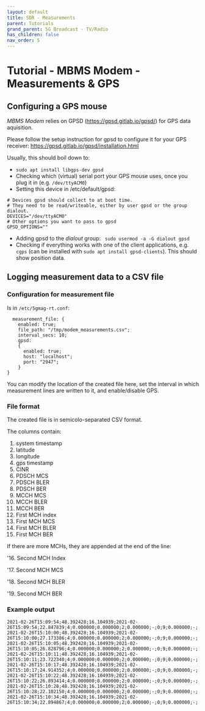 ```yaml
---
layout: default
title: SDR - Measurements
parent: Tutorials
grand_parent: 5G Broadcast - TV/Radio
has_children: false
nav_order: 5
---
```


# Tutorial - MBMS Modem - Measurements & GPS

## Configuring a GPS mouse

*MBMS Modem* relies on GPSD (https://gpsd.gitlab.io/gpsd/) for GPS data aquisition.

Please follow the setup instruction for gpsd to configure it for your GPS
receiver: https://gpsd.gitlab.io/gpsd/installation.html

Usually, this should boil down to:

- ``sudo apt install libgps-dev gpsd``
- Checking which (virtual) serial port your GPS mouse uses, once you plug it in (e.g. ``/dev/ttyACM0``)
- Setting this device in /etc/default/gpsd:

```
# Devices gpsd should collect to at boot time.
# They need to be read/writeable, either by user gpsd or the group dialout.
DEVICES="/dev/ttyACM0"
# Other options you want to pass to gpsd
GPSD_OPTIONS=""
```

- Adding gpsd to the *dialout* group: `` sudo usermod -a -G dialout gpsd``
- Checking if everything works with one of the client applications, e.g. `cgps` (can be installed
  with `sudo apt install gpsd-clients`). This should show position data.

## Logging measurement data to a CSV file

### Configuration for measurement file

Is in ``/etc/5gmag-rt.conf``:

```
  measurement_file: {
    enabled: true;
    file_path: "/tmp/modem_measurements.csv";
    interval_secs: 10;      
    gpsd:
    {
      enabled: true;
      host: "localhost";
      port: "2947";
    }
}
```

You can modify the location of the created file here, set the interval in which measurement lines are written to it, and
enable/disable GPS.

### File format

The created file is in semicolo-separated CSV format.

The columns contain:

1. system timestamp
2. latitude
3. longitude
4. gps timestamp
5. CINR
6. PDSCH MCS
7. PDSCH BLER
8. PDSCH BER
9. MCCH MCS
10. MCCH BLER
11. MCCH BER
12. First MCH index
13. First MCH MCS
14. First MCH BLER
15. First MCH BER

If there are more MCHs, they are appended at the end of the line:

'16. Second MCH Index

'17. Second MCH MCS

'18. Second MCH BLER

'19. Second MCH BER

### Example output

```
2021-02-26T15:09:54;48.392428;16.104939;2021-02-26T15:09:54;22.847839;4;0.000000;0.000000;2;0.000000;-;0;9;0.000000;-;
2021-02-26T15:10:00;48.392428;16.104939;2021-02-26T15:10:00;27.173386;4;0.000000;0.000000;2;0.000000;-;0;9;0.000000;-;
2021-02-26T15:10:05;48.392428;16.104939;2021-02-26T15:10:05;26.828796;4;0.000000;0.000000;2;0.000000;-;0;9;0.000000;-;
2021-02-26T15:10:11;48.392428;16.104939;2021-02-26T15:10:11;23.722340;4;0.000000;0.000000;2;0.000000;-;0;9;0.000000;-;
2021-02-26T15:10:17;48.392428;16.104939;2021-02-26T15:10:17;24.914352;4;0.000000;0.000000;2;0.000000;-;0;9;0.000000;-;
2021-02-26T15:10:22;48.392428;16.104939;2021-02-26T15:10:22;26.893414;4;0.000000;0.000000;2;0.000000;-;0;9;0.000000;-;
2021-02-26T15:10:28;48.392428;16.104939;2021-02-26T15:10:28;22.102150;4;0.000000;0.000000;2;0.000000;-;0;9;0.000000;-;
2021-02-26T15:10:34;48.392428;16.104939;2021-02-26T15:10:34;22.894867;4;0.000000;0.000000;2;0.000000;-;0;9;0.000000;-;
```
